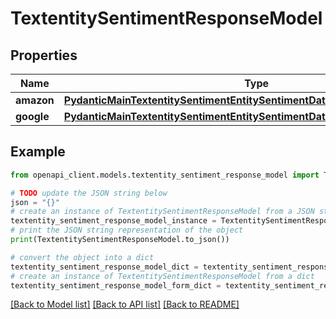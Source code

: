 # TextentitySentimentResponseModel


## Properties

Name | Type | Description | Notes
------------ | ------------- | ------------- | -------------
**amazon** | [**PydanticMainTextentitySentimentEntitySentimentDataClass94559369338896**](PydanticMainTextentitySentimentEntitySentimentDataClass94559369338896.md) |  | [optional] 
**google** | [**PydanticMainTextentitySentimentEntitySentimentDataClass94559369339840**](PydanticMainTextentitySentimentEntitySentimentDataClass94559369339840.md) |  | [optional] 

## Example

```python
from openapi_client.models.textentity_sentiment_response_model import TextentitySentimentResponseModel

# TODO update the JSON string below
json = "{}"
# create an instance of TextentitySentimentResponseModel from a JSON string
textentity_sentiment_response_model_instance = TextentitySentimentResponseModel.from_json(json)
# print the JSON string representation of the object
print(TextentitySentimentResponseModel.to_json())

# convert the object into a dict
textentity_sentiment_response_model_dict = textentity_sentiment_response_model_instance.to_dict()
# create an instance of TextentitySentimentResponseModel from a dict
textentity_sentiment_response_model_form_dict = textentity_sentiment_response_model.from_dict(textentity_sentiment_response_model_dict)
```
[[Back to Model list]](../README.md#documentation-for-models) [[Back to API list]](../README.md#documentation-for-api-endpoints) [[Back to README]](../README.md)


